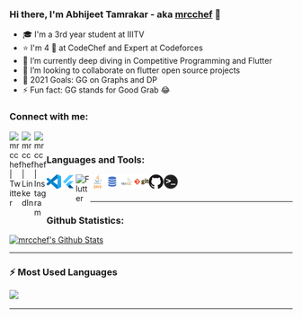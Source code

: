 ### Hi there, I'm Abhijeet Tamrakar - aka [mrcchef][linkedin] 👋

- 🎓 I'm a 3rd year student at IIITV 
- ⭐ I'm 4 🌟 at CodeChef and Expert at Codeforces
- 🌱 I’m currently deep diving in Competitive Programming and Flutter
- 👯 I’m looking to collaborate on flutter open source projects
- 🥅 2021 Goals: GG on Graphs and DP
- ⚡ Fun fact: GG stands for Good Grab 😂


### Connect with me:

[<img align="left" alt="mrcchef | Twitter" width="22px" src="https://cdn.jsdelivr.net/npm/simple-icons@v3/icons/twitter.svg" />][twitter]
[<img align="left" alt="mrcchef | LinkedIn" width="22px" src="https://cdn.jsdelivr.net/npm/simple-icons@v3/icons/linkedin.svg" />][linkedin]
[<img align="left" alt="mrcchef | Instagram" width="22px" src="https://cdn.jsdelivr.net/npm/simple-icons@v3/icons/instagram.svg" />][instagram]

<br />

### Languages and Tools:

[<img align="left" alt="Visual Studio Code" width="26px" src="https://raw.githubusercontent.com/github/explore/80688e429a7d4ef2fca1e82350fe8e3517d3494d/topics/visual-studio-code/visual-studio-code.png" />][linkedin]
[<img align="left" alt="Flutter" width="26px" src="https://raw.githubusercontent.com/github/explore/80688e429a7d4ef2fca1e82350fe8e3517d3494d/topics/flutter/flutter.png" />][linkedin]
[<img align="left" alt="Flutter" width="26px" src="https://raw.githubusercontent.com/isocpp/logos/master/cpp_logo.png" />][linkedin]
[<img align="left" alt="SQL" width="26px" src="https://raw.githubusercontent.com/github/explore/80688e429a7d4ef2fca1e82350fe8e3517d3494d/topics/java/java.png" />][linkedin]
[<img align="left" alt="SQL" width="26px" src="https://raw.githubusercontent.com/github/explore/80688e429a7d4ef2fca1e82350fe8e3517d3494d/topics/sql/sql.png" />][linkedin]
[<img align="left" alt="MySQL" width="26px" src="https://raw.githubusercontent.com/github/explore/80688e429a7d4ef2fca1e82350fe8e3517d3494d/topics/mysql/mysql.png" />][linkedin]
[<img align="left" alt="Git" width="26px" src="https://raw.githubusercontent.com/github/explore/80688e429a7d4ef2fca1e82350fe8e3517d3494d/topics/git/git.png" />][linkedin]
[<img align="left" alt="GitHub" width="26px" src="https://raw.githubusercontent.com/github/explore/78df643247d429f6cc873026c0622819ad797942/topics/github/github.png" />][linkedin]
[<img align="left" alt="Terminal" width="26px" src="https://raw.githubusercontent.com/github/explore/80688e429a7d4ef2fca1e82350fe8e3517d3494d/topics/terminal/terminal.png" />][linkedin]

<br />
<br />

---

### Github Statistics:

[![mrcchef's Github Stats](https://github-readme-stats.vercel.app/api?username=mrcchef&count_private=true&theme=default&show_icons=true)](https://github.com/mrcchef)

---
### ⚡  Most Used Languages

<img src="https://github-readme-stats.vercel.app/api/top-langs/?username=mrcchef&theme=default&show_icons=true">

---

[twitter]: https://twitter.com/mr_cchef
[instagram]: https://www.instagram.com/mr_cchef/
[linkedin]: https://www.linkedin.com/in/abhijeettamrakar/
